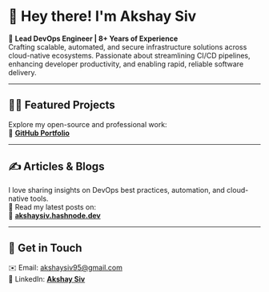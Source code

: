 # 👋 Hey there! I'm **Akshay Siv**

🚀 **Lead DevOps Engineer | 8+ Years of Experience**  
Crafting scalable, automated, and secure infrastructure solutions across cloud-native ecosystems. Passionate about streamlining CI/CD pipelines, enhancing developer productivity, and enabling rapid, reliable software delivery.

---

## 👨‍💻 **Featured Projects**  
Explore my open-source and professional work:  
🔗 [**GitHub Portfolio**](https://github.com/AkshaySiv](https://github.com/AkshaySiv?tab=repositories))

---

## ✍️ **Articles & Blogs**  
I love sharing insights on DevOps best practices, automation, and cloud-native tools.  
📰 Read my latest posts on:  
🔗 [**akshaysiv.hashnode.dev**](https://hashnode.com/@akshaysiv)

---

## 📢 **Get in Touch**  
✉️ Email: [akshaysiv95@gmail.com](mailto:akshaysiv95@gmail.com)  
🔗 LinkedIn: [**Akshay Siv**](https://www.linkedin.com/in/akshay-siv/)  

